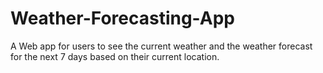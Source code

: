 # Weather-Forecasting-App

A Web app for users to see the current weather and the weather forecast for the next 7 days based on their current location.
